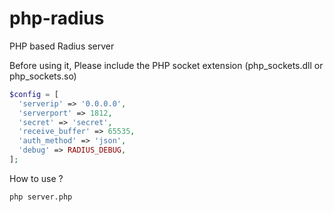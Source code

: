 # php-radius
PHP based Radius server

Before using it, Please include the PHP socket extension (php_sockets.dll or php_sockets.so)
```php
$config = [
  'serverip' => '0.0.0.0',
  'serverport' => 1812,
  'secret' => 'secret',
  'receive_buffer' => 65535,
  'auth_method' => 'json',
  'debug' => RADIUS_DEBUG,
];
```

How to use ?
```
php server.php
```
